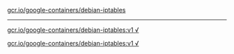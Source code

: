 [gcr.io/google-containers/debian-iptables](https://hub.docker.com/r/anjia0532/google-containers.debian-iptables/tags/) 

----
[gcr.io/google-containers/debian-iptables:v1 √](https://hub.docker.com/r/anjia0532/google-containers.debian-iptables/tags/)

[gcr.io/google-containers/debian-iptables:v1 √](https://hub.docker.com/r/anjia0532/google-containers.debian-iptables/tags/)

